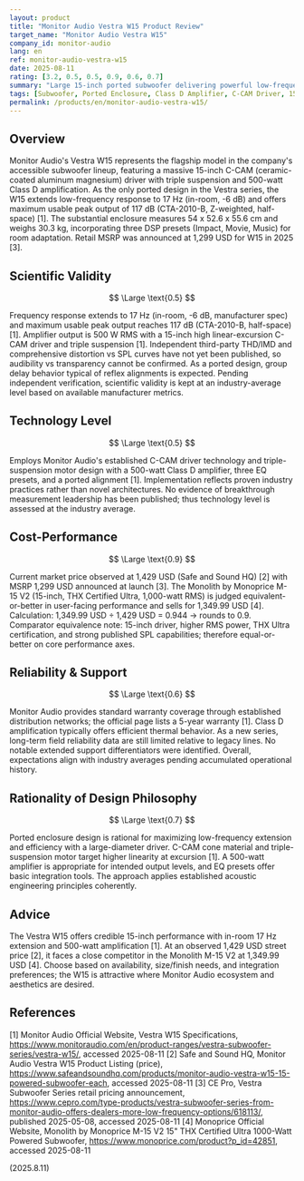 ```yaml
---
layout: product
title: "Monitor Audio Vestra W15 Product Review"
target_name: "Monitor Audio Vestra W15"
company_id: monitor-audio
lang: en
ref: monitor-audio-vestra-w15
date: 2025-08-11
rating: [3.2, 0.5, 0.5, 0.9, 0.6, 0.7]
summary: "Large 15-inch ported subwoofer delivering powerful low-frequency extension down to 17Hz with 500-watt Class D amplification, positioned as the flagship model in Monitor Audio's accessible Vestra series."
tags: [Subwoofer, Ported Enclosure, Class D Amplifier, C-CAM Driver, 15-inch Driver]
permalink: /products/en/monitor-audio-vestra-w15/
---
```


## Overview

Monitor Audio's Vestra W15 represents the flagship model in the company's accessible subwoofer lineup, featuring a massive 15-inch C-CAM (ceramic-coated aluminum magnesium) driver with triple suspension and 500-watt Class D amplification. As the only ported design in the Vestra series, the W15 extends low-frequency response to 17 Hz (in-room, -6 dB) and offers maximum usable peak output of 117 dB (CTA-2010-B, Z-weighted, half-space) [1]. The substantial enclosure measures 54 x 52.6 x 55.6 cm and weighs 30.3 kg, incorporating three DSP presets (Impact, Movie, Music) for room adaptation. Retail MSRP was announced at 1,299 USD for W15 in 2025 [3].

## Scientific Validity

$$ \Large \text{0.5} $$

Frequency response extends to 17 Hz (in-room, -6 dB, manufacturer spec) and maximum usable peak output reaches 117 dB (CTA-2010-B, half-space) [1]. Amplifier output is 500 W RMS with a 15-inch high linear-excursion C-CAM driver and triple suspension [1]. Independent third-party THD/IMD and comprehensive distortion vs SPL curves have not yet been published, so audibility vs transparency cannot be confirmed. As a ported design, group delay behavior typical of reflex alignments is expected. Pending independent verification, scientific validity is kept at an industry-average level based on available manufacturer metrics.

## Technology Level

$$ \Large \text{0.5} $$

Employs Monitor Audio's established C-CAM driver technology and triple-suspension motor design with a 500-watt Class D amplifier, three EQ presets, and a ported alignment [1]. Implementation reflects proven industry practices rather than novel architectures. No evidence of breakthrough measurement leadership has been published; thus technology level is assessed at the industry average.

## Cost-Performance

$$ \Large \text{0.9} $$

Current market price observed at 1,429 USD (Safe and Sound HQ) [2] with MSRP 1,299 USD announced at launch [3]. The Monolith by Monoprice M-15 V2 (15-inch, THX Certified Ultra, 1,000-watt RMS) is judged equivalent-or-better in user-facing performance and sells for 1,349.99 USD [4]. Calculation: 1,349.99 USD ÷ 1,429 USD = 0.944 → rounds to 0.9. Comparator equivalence note: 15-inch driver, higher RMS power, THX Ultra certification, and strong published SPL capabilities; therefore equal-or-better on core performance axes.

## Reliability & Support

$$ \Large \text{0.6} $$

Monitor Audio provides standard warranty coverage through established distribution networks; the official page lists a 5-year warranty [1]. Class D amplification typically offers efficient thermal behavior. As a new series, long-term field reliability data are still limited relative to legacy lines. No notable extended support differentiators were identified. Overall, expectations align with industry averages pending accumulated operational history.

## Rationality of Design Philosophy

$$ \Large \text{0.7} $$

Ported enclosure design is rational for maximizing low-frequency extension and efficiency with a large-diameter driver. C-CAM cone material and triple-suspension motor target higher linearity at excursion [1]. A 500-watt amplifier is appropriate for intended output levels, and EQ presets offer basic integration tools. The approach applies established acoustic engineering principles coherently.

## Advice

The Vestra W15 offers credible 15-inch performance with in-room 17 Hz extension and 500-watt amplification [1]. At an observed 1,429 USD street price [2], it faces a close competitor in the Monolith M-15 V2 at 1,349.99 USD [4]. Choose based on availability, size/finish needs, and integration preferences; the W15 is attractive where Monitor Audio ecosystem and aesthetics are desired.

## References

[1] Monitor Audio Official Website, Vestra W15 Specifications, https://www.monitoraudio.com/en/product-ranges/vestra-subwoofer-series/vestra-w15/, accessed 2025-08-11
[2] Safe and Sound HQ, Monitor Audio Vestra W15 Product Listing (price), https://www.safeandsoundhq.com/products/monitor-audio-vestra-w15-15-powered-subwoofer-each, accessed 2025-08-11
[3] CE Pro, Vestra Subwoofer Series retail pricing announcement, https://www.cepro.com/type-products/vestra-subwoofer-series-from-monitor-audio-offers-dealers-more-low-frequency-options/618113/, published 2025-05-08, accessed 2025-08-11
[4] Monoprice Official Website, Monolith by Monoprice M-15 V2 15" THX Certified Ultra 1000-Watt Powered Subwoofer, https://www.monoprice.com/product?p_id=42851, accessed 2025-08-11

(2025.8.11)